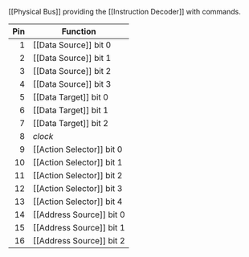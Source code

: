 [[Physical Bus]] providing the [[Instruction Decoder]] with commands.

| Pin | Function              |
| --: | --------------------- |
|   1 | [[Data Source]] bit 0 |
|   2 | [[Data Source]] bit 1 |
|   3 | [[Data Source]] bit 2 |
|   4 | [[Data Source]] bit 3 |
|   5 | [[Data Target]] bit 0 |
|   6 | [[Data Target]] bit 1 |
|   7 | [[Data Target]] bit 2 |
|   8 | $clock$ |
|   9 | [[Action Selector]] bit 0 |
|  10 | [[Action Selector]] bit 1 |
|  11 | [[Action Selector]] bit 2 |
|  12 | [[Action Selector]] bit 3 |
|  13 | [[Action Selector]] bit 4 |
|  14 | [[Address Source]] bit 0 |
|  15 | [[Address Source]] bit 1 |
|  16 | [[Address Source]] bit 2 |



